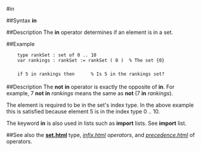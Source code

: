 
#in

##Syntax
**in**


##Description
The **in** operator determines if an element is in a set.


##Example


        type rankSet : set of 0 .. 10
        var rankings : rankSet := rankSet ( 0 )  % The set {0}
        
        if 5 in rankings then      % Is 5 in the rankings set?
##Description
The **not** **in** operator is exactly the opposite of **in**. For example, 7 **not** **in** _rankings_ means the same as **not** (7 **in** _rankings_).

The element is required to be in the set's index type. In the above example this is satisfied because element 5 is in the index type 0 .. 10.

The keyword **in** is also used in lists such as **import** lists. See **import** list.


##See also
the **[set.html](set)** type, _[infix.html](infix) operators_, and _[precedence.html](precedence)_ of operators.


